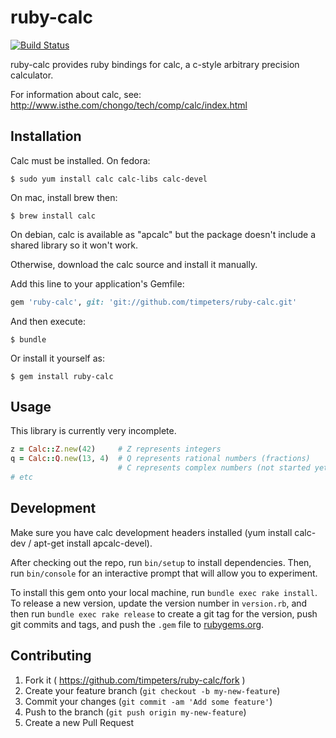 # ruby-calc

[![Build Status](https://travis-ci.org/timpeters/ruby-calc.svg?branch=master)](https://travis-ci.org/timpeters/ruby-calc)

ruby-calc provides ruby bindings for calc, a c-style arbitrary precision calculator.

For information about calc, see: http://www.isthe.com/chongo/tech/comp/calc/index.html

## Installation

Calc must be installed.  On fedora:

    $ sudo yum install calc calc-libs calc-devel

On mac, install brew then:

    $ brew install calc

On debian, calc is available as "apcalc" but the package doesn't include a shared library so it won't work.

Otherwise, download the calc source and install it manually.

Add this line to your application's Gemfile:

```ruby
gem 'ruby-calc', git: 'git://github.com/timpeters/ruby-calc.git'
```

And then execute:

    $ bundle

Or install it yourself as:

    $ gem install ruby-calc

## Usage

This library is currently very incomplete.

```ruby
z = Calc::Z.new(42)     # Z represents integers
q = Calc::Q.new(13, 4)  # Q represents rational numbers (fractions)
                        # C represents complex numbers (not started yet)
# etc
```

## Development

Make sure you have calc development headers installed (yum install calc-dev / apt-get install apcalc-devel).

After checking out the repo, run `bin/setup` to install dependencies. Then, run `bin/console` for an interactive prompt that will allow you to experiment.

To install this gem onto your local machine, run `bundle exec rake install`. To release a new version, update the version number in `version.rb`, and then run `bundle exec rake release` to create a git tag for the version, push git commits and tags, and push the `.gem` file to [rubygems.org](https://rubygems.org).

## Contributing

1. Fork it ( https://github.com/timpeters/ruby-calc/fork )
2. Create your feature branch (`git checkout -b my-new-feature`)
3. Commit your changes (`git commit -am 'Add some feature'`)
4. Push to the branch (`git push origin my-new-feature`)
5. Create a new Pull Request
